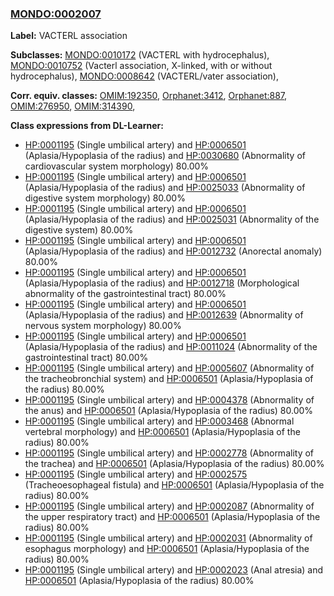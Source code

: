 
### [MONDO:0002007](http://purl.obolibrary.org/obo/MONDO_0002007)
**Label:** VACTERL association

**Subclasses:** [MONDO:0010172](http://purl.obolibrary.org/obo/MONDO_0010172) (VACTERL with hydrocephalus), [MONDO:0010752](http://purl.obolibrary.org/obo/MONDO_0010752) (Vacterl association, X-linked, with or without hydrocephalus), [MONDO:0008642](http://purl.obolibrary.org/obo/MONDO_0008642) (VACTERL/vater association), 

**Corr. equiv. classes:** [OMIM:192350](http://purl.obolibrary.org/obo/OMIM_192350), [Orphanet:3412](http://www.orpha.net/ORDO/Orphanet_3412), [Orphanet:887](http://www.orpha.net/ORDO/Orphanet_887), [OMIM:276950](http://purl.obolibrary.org/obo/OMIM_276950), [OMIM:314390](http://purl.obolibrary.org/obo/OMIM_314390), 

**Class expressions from DL-Learner:**

- [HP:0001195](http://purl.obolibrary.org/obo/HP_0001195) (Single umbilical artery) and [HP:0006501](http://purl.obolibrary.org/obo/HP_0006501) (Aplasia/Hypoplasia of the radius) and [HP:0030680](http://purl.obolibrary.org/obo/HP_0030680) (Abnormality of cardiovascular system morphology) 80.00%
- [HP:0001195](http://purl.obolibrary.org/obo/HP_0001195) (Single umbilical artery) and [HP:0006501](http://purl.obolibrary.org/obo/HP_0006501) (Aplasia/Hypoplasia of the radius) and [HP:0025033](http://purl.obolibrary.org/obo/HP_0025033) (Abnormality of digestive system morphology) 80.00%
- [HP:0001195](http://purl.obolibrary.org/obo/HP_0001195) (Single umbilical artery) and [HP:0006501](http://purl.obolibrary.org/obo/HP_0006501) (Aplasia/Hypoplasia of the radius) and [HP:0025031](http://purl.obolibrary.org/obo/HP_0025031) (Abnormality of the digestive system) 80.00%
- [HP:0001195](http://purl.obolibrary.org/obo/HP_0001195) (Single umbilical artery) and [HP:0006501](http://purl.obolibrary.org/obo/HP_0006501) (Aplasia/Hypoplasia of the radius) and [HP:0012732](http://purl.obolibrary.org/obo/HP_0012732) (Anorectal anomaly) 80.00%
- [HP:0001195](http://purl.obolibrary.org/obo/HP_0001195) (Single umbilical artery) and [HP:0006501](http://purl.obolibrary.org/obo/HP_0006501) (Aplasia/Hypoplasia of the radius) and [HP:0012718](http://purl.obolibrary.org/obo/HP_0012718) (Morphological abnormality of the gastrointestinal tract) 80.00%
- [HP:0001195](http://purl.obolibrary.org/obo/HP_0001195) (Single umbilical artery) and [HP:0006501](http://purl.obolibrary.org/obo/HP_0006501) (Aplasia/Hypoplasia of the radius) and [HP:0012639](http://purl.obolibrary.org/obo/HP_0012639) (Abnormality of nervous system morphology) 80.00%
- [HP:0001195](http://purl.obolibrary.org/obo/HP_0001195) (Single umbilical artery) and [HP:0006501](http://purl.obolibrary.org/obo/HP_0006501) (Aplasia/Hypoplasia of the radius) and [HP:0011024](http://purl.obolibrary.org/obo/HP_0011024) (Abnormality of the gastrointestinal tract) 80.00%
- [HP:0001195](http://purl.obolibrary.org/obo/HP_0001195) (Single umbilical artery) and [HP:0005607](http://purl.obolibrary.org/obo/HP_0005607) (Abnormality of the tracheobronchial system) and [HP:0006501](http://purl.obolibrary.org/obo/HP_0006501) (Aplasia/Hypoplasia of the radius) 80.00%
- [HP:0001195](http://purl.obolibrary.org/obo/HP_0001195) (Single umbilical artery) and [HP:0004378](http://purl.obolibrary.org/obo/HP_0004378) (Abnormality of the anus) and [HP:0006501](http://purl.obolibrary.org/obo/HP_0006501) (Aplasia/Hypoplasia of the radius) 80.00%
- [HP:0001195](http://purl.obolibrary.org/obo/HP_0001195) (Single umbilical artery) and [HP:0003468](http://purl.obolibrary.org/obo/HP_0003468) (Abnormal vertebral morphology) and [HP:0006501](http://purl.obolibrary.org/obo/HP_0006501) (Aplasia/Hypoplasia of the radius) 80.00%
- [HP:0001195](http://purl.obolibrary.org/obo/HP_0001195) (Single umbilical artery) and [HP:0002778](http://purl.obolibrary.org/obo/HP_0002778) (Abnormality of the trachea) and [HP:0006501](http://purl.obolibrary.org/obo/HP_0006501) (Aplasia/Hypoplasia of the radius) 80.00%
- [HP:0001195](http://purl.obolibrary.org/obo/HP_0001195) (Single umbilical artery) and [HP:0002575](http://purl.obolibrary.org/obo/HP_0002575) (Tracheoesophageal fistula) and [HP:0006501](http://purl.obolibrary.org/obo/HP_0006501) (Aplasia/Hypoplasia of the radius) 80.00%
- [HP:0001195](http://purl.obolibrary.org/obo/HP_0001195) (Single umbilical artery) and [HP:0002087](http://purl.obolibrary.org/obo/HP_0002087) (Abnormality of the upper respiratory tract) and [HP:0006501](http://purl.obolibrary.org/obo/HP_0006501) (Aplasia/Hypoplasia of the radius) 80.00%
- [HP:0001195](http://purl.obolibrary.org/obo/HP_0001195) (Single umbilical artery) and [HP:0002031](http://purl.obolibrary.org/obo/HP_0002031) (Abnormality of esophagus morphology) and [HP:0006501](http://purl.obolibrary.org/obo/HP_0006501) (Aplasia/Hypoplasia of the radius) 80.00%
- [HP:0001195](http://purl.obolibrary.org/obo/HP_0001195) (Single umbilical artery) and [HP:0002023](http://purl.obolibrary.org/obo/HP_0002023) (Anal atresia) and [HP:0006501](http://purl.obolibrary.org/obo/HP_0006501) (Aplasia/Hypoplasia of the radius) 80.00%


